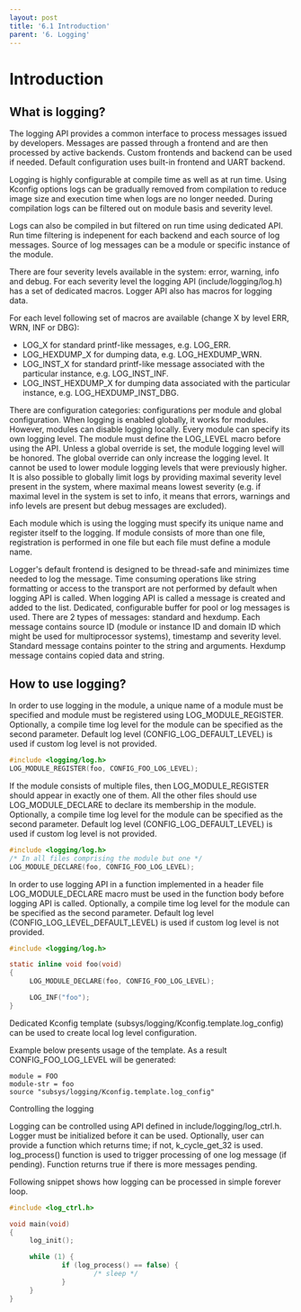 ```yaml
---
layout: post
title: '6.1 Introduction'
parent: '6. Logging'
---
```


# Introduction

## What is logging?

The logging API provides a common interface to process messages issued by developers. Messages are passed through a frontend and are then processed by active backends. Custom frontends and backend can be used if needed. Default configuration uses built-in frontend and UART backend.

Logging is highly configurable at compile time as well as at run time. Using Kconfig options logs can be gradually removed from compilation to reduce image size and execution time when logs are no longer needed. During compilation logs can be filtered out on module basis and severity level.

Logs can also be compiled in but filtered on run time using dedicated API. Run time filtering is indepenent for each backend and each source of log messages. Source of log messages can be a module or specific instance of the module. 

There are four severity levels available in the system: error, warning, info and debug. For each severity level the logging API (include/logging/log.h) has a set of dedicated macros. Logger API also has macros for logging data. 

For each level following set of macros are available (change X by level ERR, WRN, INF or DBG):
- LOG_X for standard printf-like messages, e.g. LOG_ERR.
- LOG_HEXDUMP_X for dumping data, e.g. LOG_HEXDUMP_WRN.
- LOG_INST_X for standard printf-like message associated with the particular instance, e.g. LOG_INST_INF.
- LOG_INST_HEXDUMP_X for dumping data associated with the particular instance, e.g. LOG_HEXDUMP_INST_DBG.

There are configuration categories: configurations per module and global configuration. When logging is enabled globally, it works for modules. However, modules can disable logging locally. Every module can specify its own logging level. The module must define the LOG_LEVEL macro before using the API. Unless a global override is set, the module logging level will be honored. The global override can only increase the logging level. It cannot be used to lower module logging levels that were previously higher. It is also possible to globally limit logs by providing maximal severity level present in the system, where maximal means lowest severity (e.g. if maximal level in the system is set to info, it means that errors, warnings and info levels are present but debug messages are excluded).

Each module which is using the logging must specify its unique name and register itself to the logging. If module consists of more than one file, registration is performed in one file but each file must define a module name.

Logger's default frontend is designed to be thread-safe and minimizes time needed to log the message. Time consuming operations like string formatting or access to the transport are not performed by default when logging API is called. When logging API is called a message is created and added to the list. Dedicated, configurable buffer for pool or log messages is used. There are 2 types of messages: standard and hexdump. Each message contains source ID (module or instance ID and domain ID which might be used for multiprocessor systems), timestamp and severity level. Standard message contains pointer to the string and arguments. Hexdump message contains copied data and string. 

## How to use logging?

In order to use logging in the module, a unique name of a module must be specified and module must be registered using LOG_MODULE_REGISTER. Optionally, a compile time log level for the module can be specified as the second parameter. Default log level (CONFIG_LOG_DEFAULT_LEVEL) is used if custom log level is not provided.

```c
#include <logging/log.h>
LOG_MODULE_REGISTER(foo, CONFIG_FOO_LOG_LEVEL);
```

If the module consists of multiple files, then LOG_MODULE_REGISTER should appear in exactly one of them. All the other files should use LOG_MODULE_DECLARE to declare its membership in the module. Optionally, a compile time log level for the module can be specified as the second parameter. Default log level (CONFIG_LOG_DEFAULT_LEVEL) is used if custom log level is not provided.

```c
#include <logging/log.h>
/* In all files comprising the module but one */
LOG_MODULE_DECLARE(foo, CONFIG_FOO_LOG_LEVEL);
```

In order to use logging API in a function implemented in a header file LOG_MODULE_DECLARE macro must be used in the function body before logging API is called. Optionally, a compile time log level for the module can be specified as the second parameter. Default log level (CONFIG_LOG_LEVEL_DEFAULT_LEVEL) is used if custom log level is not provided.

```c
#include <logging/log.h>

static inline void foo(void)
{
     LOG_MODULE_DECLARE(foo, CONFIG_FOO_LOG_LEVEL);

     LOG_INF("foo");
}
```

Dedicated Kconfig template (subsys/logging/Kconfig.template.log_config) can be used to create local log level configuration.

Example below presents usage of the template. As a result CONFIG_FOO_LOG_LEVEL will be generated:

```
module = FOO
module-str = foo
source "subsys/logging/Kconfig.template.log_config"
```

Controlling the logging

Logging can be controlled using API defined in include/logging/log_ctrl.h. Logger must be initialized before it can be used. Optionally, user can provide a function which returns time; if not, k_cycle_get_32 is used. log_process() function is used to trigger processing of one log message (if pending). Function returns true if there is more messages pending. 

Following snippet shows how logging can be processed in simple forever loop.

```c
#include <log_ctrl.h>

void main(void)
{
     log_init();

     while (1) {
             if (log_process() == false) {
                     /* sleep */
             }
     }
}
```
